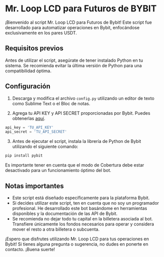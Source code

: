 # Mr. Loop LCD para Futuros de BYBIT

¡Bienvenido al script Mr. Loop LCD para Futuros de Bybit! Este script fue desarrollado para automatizar operaciones en Bybit, enfocándose exclusivamente en los pares USDT.

## Requisitos previos

Antes de utilizar el script, asegúrate de tener instalado Python en tu sistema. Se recomienda evitar la última versión de Python para una compatibilidad óptima.

## Configuración

1. Descarga y modifica el archivo `config.py` utilizando un editor de texto como Sublime Text o el Bloc de notas.

2. Agrega tu API KEY y API SECRET proporcionadas por Bybit. Puedes obtenerlas [aquí](https://www.bybit.com/es-LA).

```python
api_key = 'TU_API_KEY'
api_secret = 'TU_API_SECRET'
```

3. Antes de ejecutar el script, instala la librería de Python de Bybit utilizando el siguiente comando:

```bash
pip install pybit
```

Es importante tener en cuenta que el modo de Cobertura debe estar desactivado para un funcionamiento óptimo del bot.

## Notas importantes

- Este script está diseñado específicamente para la plataforma Bybit.
- Si decides utilizar este script, ten en cuenta que no soy un programador profesional. He desarrollado este bot basándome en herramientas disponibles y la documentación de las API de Bybit.
- Se recomienda no dejar todo tu capital en la billetera asociada al bot. Transfiere únicamente los fondos necesarios para operar y considera mover el resto a otra billetera o subcuenta.
  
¡Espero que disfrutes utilizando Mr. Loop LCD para tus operaciones en Bybit! Si tienes alguna pregunta o sugerencia, no dudes en ponerte en contacto. ¡Buena suerte!
